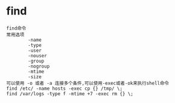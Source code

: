 # find
    find命令
    常用选项
            -name
            -type
            -user
            -nouser
            -group
            -nogroup
            -mtime
            -size
    可以使用 -o 或者 -a 连接多个条件,可以使用-exec或者-ok来执行shell命令 
    find /etc/ -name hosts -exec cp {} /tmp/ \;
    find /var/logs -type f -mtime +7 -exec rm {} \;
